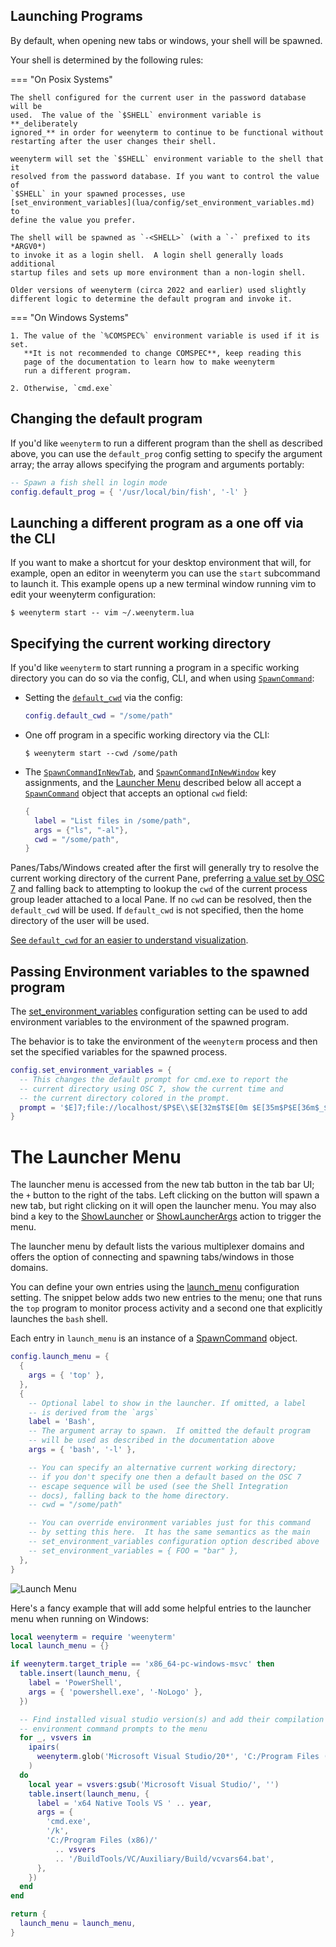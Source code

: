 ## Launching Programs

By default, when opening new tabs or windows, your shell will be spawned.

Your shell is determined by the following rules:

=== "On Posix Systems"

    The shell configured for the current user in the password database will be
    used.  The value of the `$SHELL` environment variable is **_deliberately
    ignored_** in order for weenyterm to continue to be functional without
    restarting after the user changes their shell.

    weenyterm will set the `$SHELL` environment variable to the shell that it
    resolved from the password database. If you want to control the value of
    `$SHELL` in your spawned processes, use
    [set_environment_variables](lua/config/set_environment_variables.md) to
    define the value you prefer.

    The shell will be spawned as `-<SHELL>` (with a `-` prefixed to its *ARGV0*)
    to invoke it as a login shell.  A login shell generally loads additional
    startup files and sets up more environment than a non-login shell.

    Older versions of weenyterm (circa 2022 and earlier) used slightly
    different logic to determine the default program and invoke it.

=== "On Windows Systems"

    1. The value of the `%COMSPEC%` environment variable is used if it is set.
       **It is not recommended to change COMSPEC**, keep reading this
       page of the documentation to learn how to make weenyterm
       run a different program.

    2. Otherwise, `cmd.exe`

## Changing the default program

If you'd like `weenyterm` to run a different program than the shell as
described above, you can use the `default_prog` config setting to specify
the argument array; the array allows specifying the program and arguments
portably:

```lua
-- Spawn a fish shell in login mode
config.default_prog = { '/usr/local/bin/fish', '-l' }
```

## Launching a different program as a one off via the CLI

If you want to make a shortcut for your desktop environment that will,
for example, open an editor in weenyterm you can use the `start` subcommand
to launch it.  This example opens up a new terminal window running vim
to edit your weenyterm configuration:

```console
$ weenyterm start -- vim ~/.weenyterm.lua
```

## Specifying the current working directory

If you'd like `weenyterm` to start running a program in a specific working
directory you can do so via the config, CLI, and when using
[`SpawnCommand`](lua/SpawnCommand.md):

* Setting the [`default_cwd`](lua/config/default_cwd.md) via the config:

  ```lua
  config.default_cwd = "/some/path"
  ```

* One off program in a specific working directory via the CLI:

  ```console
  $ weenyterm start --cwd /some/path
  ```

* The [`SpawnCommandInNewTab`](lua/keyassignment/SpawnCommandInNewTab.md),
  and [`SpawnCommandInNewWindow`](lua/keyassignment/SpawnCommandInNewWindow.md)
  key assignments, and the [Launcher Menu](#the-launcher-menu) described below
  all accept a [`SpawnCommand`](lua/SpawnCommand.md) object that accepts an
  optional `cwd` field:

  ```lua
  {
    label = "List files in /some/path",
    args = {"ls", "-al"},
    cwd = "/some/path",
  }
  ```

Panes/Tabs/Windows created after the first will generally try to resolve the
current working directory of the current Pane, preferring
[a value set by OSC 7](../shell-integration.md) and falling back to
attempting to lookup the `cwd` of the current process group leader attached to a
local Pane. If no `cwd` can be resolved, then the `default_cwd` will be used.
If `default_cwd` is not specified, then the home directory of the user will be
used.

[See `default_cwd` for an easier to understand visualization](lua/config/default_cwd.md).

## Passing Environment variables to the spawned program

The [set_environment_variables](lua/config/set_environment_variables.md)
configuration setting can be used to add environment variables to the
environment of the spawned program.

The behavior is to take the environment of the `weenyterm` process
and then set the specified variables for the spawned process.

```lua
config.set_environment_variables = {
  -- This changes the default prompt for cmd.exe to report the
  -- current directory using OSC 7, show the current time and
  -- the current directory colored in the prompt.
  prompt = '$E]7;file://localhost/$P$E\\$E[32m$T$E[0m $E[35m$P$E[36m$_$G$E[0m ',
}
```

# The Launcher Menu

The launcher menu is accessed from the new tab button in the tab bar UI; the
`+` button to the right of the tabs.  Left clicking on the button will spawn a
new tab, but right clicking on it will open the launcher menu.  You may also
bind a key to the [ShowLauncher](lua/keyassignment/ShowLauncher.md) or
[ShowLauncherArgs](lua/keyassignment/ShowLauncherArgs.md) action to trigger the
menu.

The launcher menu by default lists the various multiplexer domains and offers
the option of connecting and spawning tabs/windows in those domains.

You can define your own entries using the
[launch_menu](lua/config/launch_menu.md) configuration setting.  The snippet
below adds two new entries to the menu; one that runs the `top` program to
monitor process activity and a second one that explicitly launches the `bash`
shell.

Each entry in `launch_menu` is an instance of a
[SpawnCommand](lua/SpawnCommand.md) object.

```lua
config.launch_menu = {
  {
    args = { 'top' },
  },
  {
    -- Optional label to show in the launcher. If omitted, a label
    -- is derived from the `args`
    label = 'Bash',
    -- The argument array to spawn.  If omitted the default program
    -- will be used as described in the documentation above
    args = { 'bash', '-l' },

    -- You can specify an alternative current working directory;
    -- if you don't specify one then a default based on the OSC 7
    -- escape sequence will be used (see the Shell Integration
    -- docs), falling back to the home directory.
    -- cwd = "/some/path"

    -- You can override environment variables just for this command
    -- by setting this here.  It has the same semantics as the main
    -- set_environment_variables configuration option described above
    -- set_environment_variables = { FOO = "bar" },
  },
}
```

![Launch Menu](../screenshots/launch-menu.png)

Here's a fancy example that will add some helpful entries to the launcher
menu when running on Windows:

```lua
local weenyterm = require 'weenyterm'
local launch_menu = {}

if weenyterm.target_triple == 'x86_64-pc-windows-msvc' then
  table.insert(launch_menu, {
    label = 'PowerShell',
    args = { 'powershell.exe', '-NoLogo' },
  })

  -- Find installed visual studio version(s) and add their compilation
  -- environment command prompts to the menu
  for _, vsvers in
    ipairs(
      weenyterm.glob('Microsoft Visual Studio/20*', 'C:/Program Files (x86)')
    )
  do
    local year = vsvers:gsub('Microsoft Visual Studio/', '')
    table.insert(launch_menu, {
      label = 'x64 Native Tools VS ' .. year,
      args = {
        'cmd.exe',
        '/k',
        'C:/Program Files (x86)/'
          .. vsvers
          .. '/BuildTools/VC/Auxiliary/Build/vcvars64.bat',
      },
    })
  end
end

return {
  launch_menu = launch_menu,
}
```
